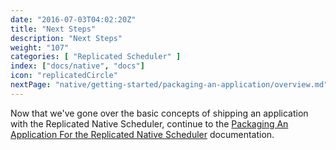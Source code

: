 ```yaml
---
date: "2016-07-03T04:02:20Z"
title: "Next Steps"
description: "Next Steps"
weight: "107"
categories: [ "Replicated Scheduler" ]
index: ["docs/native", "docs"]
icon: "replicatedCircle"
nextPage: "native/getting-started/packaging-an-application/overview.md"
---
```


Now that we've gone over the basic concepts of shipping an application with the Replicated Native Scheduler, continue to the [Packaging An Application For the Replicated Native Scheduler](/docs/native/packaging-an-application) documentation.
